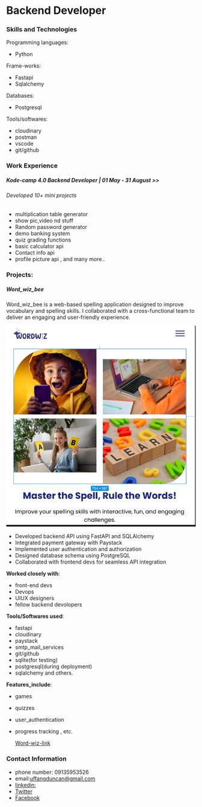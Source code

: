 # Backend Developer

### Skills and Technologies
Programming languages:
- Python
  
Frame-works:
- Fastapi
- Sqlalchemy

Databases:
- Postgresql

Tools/softwares:
- cloudinary
- postman
- vscode
- git/github

### Work Experience
##### Kode-camp 4.0 Backend Developer | 01 May - 31 August >>
###### Developed 10+ mini projects

- multiplication table generator
- show pic,video nd stuff
- Random password generator
- demo banking system
- quiz grading functions
- basic calculator api
- Contact info api 
- profile picture api , and many more..


### Projects:
##### Word_wiz_bee
Word_wiz_bee is a web-based spelling application designed to improve vocabulary and spelling skills. I collaborated with a cross-functional team to deliver an engaging and user-friendly experience.

![Image Description](images/wordwiz2image34.jpg)

- Developed backend API using FastAPI and SQLAlchemy
- Integrated payment gateway with Paystack
- Implemented user authentication and authorization
- Designed database schema using PostgreSQL
- Collaborated with frontend devs for seamless API integration

**Worked closely with**:
- front-end devs
- Devops
- UIUX designers
- fellow backend devolopers
  
**Tools/Softwares used**: 
- fastapi
- cloudinary
- paystack
- smtp_mail_services
- git/github
- sqlite(for testing)
- postgresql(during deployment)
- sqlalchemy and others.
  
**Features_include**:
- games
- quizzes
- user_authentication
- progress tracking , etc.
  
  
  [Word-wiz-link](https://word-wiz-be-bsws.onrender.com/docs) 

### Contact Information
- phone number: 09135953526
- email:uffangduncan@gmail.com
- [linkedin:](https://www.linkedin.com/in/duncan-uffang-bbb562304/)
- [Twitter](https://x.com/DUffang40559)
- [Facebook](https://web.facebook.com/profile.php?id=100075996586638)
